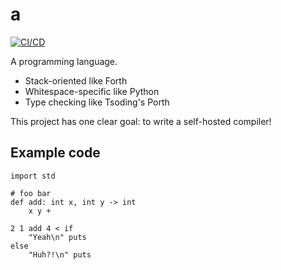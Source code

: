 # a

[![CI/CD](https://github.com/nootr/a/actions/workflows/main.yml/badge.svg)](https://github.com/nootr/a/actions)

A programming language.

* Stack-oriented like Forth
* Whitespace-specific like Python
* Type checking like Tsoding's Porth

This project has one clear goal: to write a self-hosted compiler!


## Example code

```
import std

# foo bar
def add: int x, int y -> int
    x y +

2 1 add 4 < if
    "Yeah\n" puts
else
    "Huh?!\n" puts
```
